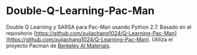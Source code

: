 # Double-Q-Learning-Pac-Man
Double Q Learning y SARSA para Pac-Man usando Python 2.7. Basado en el repositorio [https://github.com/xujiachang1024/Q-Learning-Pac-Man](https://github.com/xujiachang1024/Q-Learning-Pac-Man). Utiliza el proyecto Pacman de [Berkeley AI Materials](http://ai.berkeley.edu/project_overview.html).
